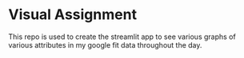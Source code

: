 # Visual Assignment

This repo is used to create the streamlit app to see various graphs of various attributes in my google fit data throughout the day.
